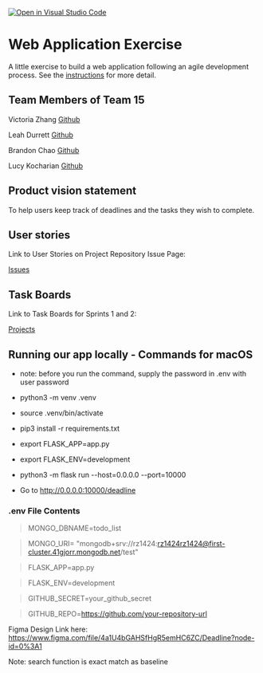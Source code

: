 [![Open in Visual Studio Code](https://classroom.github.com/assets/open-in-vscode-c66648af7eb3fe8bc4f294546bfd86ef473780cde1dea487d3c4ff354943c9ae.svg)](https://classroom.github.com/online_ide?assignment_repo_id=8874460&assignment_repo_type=AssignmentRepo)
# Web Application Exercise

A little exercise to build a web application following an agile development process. See the [instructions](instructions.md) for more detail.


## Team Members of Team 15

Victoria Zhang [Github](https://github.com/Ruixi-Zhang)

Leah Durrett [Github](https://github.com/howtofly-lab)

Brandon Chao [Github](https://github.com/Sciao)

Lucy Kocharian [Github](https://github.com/Lkochar19)

## Product vision statement
To help users keep track of deadlines and the tasks they wish to complete.

## User stories

Link to User Stories on Project Repository Issue Page:

[Issues](https://github.com/software-students-fall2022/web-app-exercise-team-15-1/issues?q=)

## Task Boards

Link to Task Boards for Sprints 1 and 2:

[Projects](https://github.com/software-students-fall2022/web-app-exercise-team-15-1/projects?query=is%3Aopen)


## Running our app locally - Commands for macOS
- note: before you run the command, supply the password in .env with user password 

- python3 -m venv .venv
- source .venv/bin/activate
- pip3 install -r requirements.txt
- export FLASK_APP=app.py
- export FLASK_ENV=development
- python3 -m flask run --host=0.0.0.0 --port=10000
- Go to http://0.0.0.0:10000/deadline

### .env File Contents

>MONGO_DBNAME=todo_list

>MONGO_URI= "mongodb+srv://rz1424:rz1424rz1424@first-cluster.41gjorr.mongodb.net/test"

>FLASK_APP=app.py

>FLASK_ENV=development

>GITHUB_SECRET=your_github_secret

>GITHUB_REPO=https://github.com/your-repository-url

Figma Design Link here: https://www.figma.com/file/4a1U4bGAHSfHgR5emHC6ZC/Deadline?node-id=0%3A1

Note: search function is exact match as baseline


